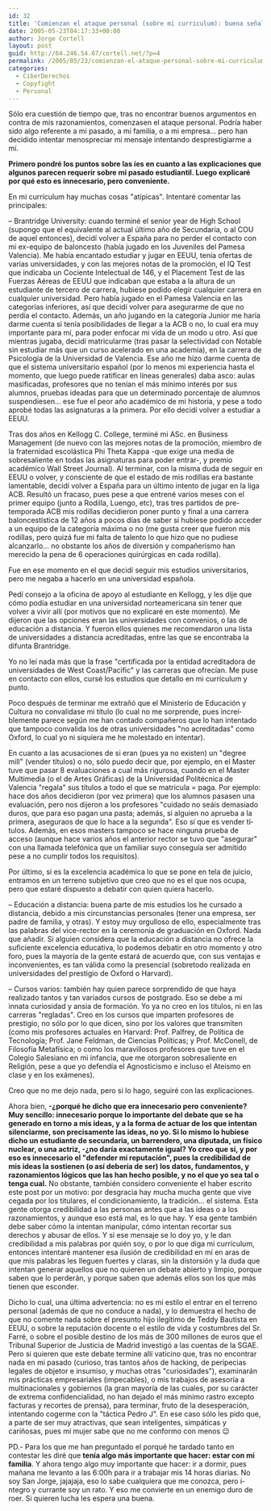 ```yaml
---
id: 32
title: 'Comienzan el ataque personal (sobre mi curriculum): buena señal'
date: 2005-05-23T04:17:33+00:00
author: Jorge Cortell
layout: post
guid: http://64.246.54.67/cortell.net/?p=4
permalink: /2005/05/23/comienzan-el-ataque-personal-sobre-mi-curriculum-buena-senal/
categories:
  - CiberDerechos
  - Copyfight
  - Personal
---
```

Sólo era cuestión de tiempo que, tras no encontrar buenos argumentos en contra de mis razonamientos, comenzasen el ataque personal. Podrí­a haber sido algo referente a mi pasado, a mi familia, o a mi empresa... pero han decidido intentar menospreciar mi mensaje intentando desprestigiarme a mí­.

**Primero pondré los puntos sobre las í­es en cuanto a las explicaciones que algunos parecen requerir sobre mi pasado estudiantil. Luego explicaré por qué esto es innecesario, pero conveniente.**

En mi currí­culum hay muchas cosas "atí­picas". Intentaré comentar las principales:

– Brantridge University: cuando terminé el senior year de High School (supongo que el equivalente al actual último año de Secundaria, o al COU de aquel entonces), decidí­ volver a España para no perder el contacto con mi ex-equipo de baloncesto (habí­a jugado en los Juveniles del Pamesa Valencia). Me habí­a encantado estudiar y jugar en EEUU, tení­a ofertas de varias universidades, y con las mejores notas de la promoción, el IQ Test que indicaba un Cociente Intelectual de 146, y el Placement Test de las Fuerzas Aéreas de EEUU que indicaban que estaba a la altura de un estudiante de tercero de carrera, hubiese podido elegir cualquier carrera en cualquier universidad. Pero habí­a jugado en el Pamesa Valencia en las categorí­as inferiores, así­ que decidí­ volver para asegurarme de que no perdí­a el contacto. Además, un año jugando en la categorí­a Junior me harí­a darme cuenta si tení­a posibilidades de llegar a la ACB o no, lo cual era muy importante para mí­, para poder enfocar mi vida de un modo u otro. Así­ que mientras jugaba, decidí­ matricularme (tras pasar la selectividad con Notable sin estudiar más que un curso acelerado en una academia), en la carrera de Psicologí­a de la Universidad de Valencia. Ese año me hizo darme cuenta de que el sistema universitario español (por lo menos mi experiencia hasta el momento, que luego puede ratificar en lí­neas generales) daba asco: aulas masificadas, profesores que no tení­an el más mí­nimo interés por sus alumnos, pruebas ideadas para que un determinado porcentaje de alumnos suspendiesen... ese fue el peor año académico de mi historia, y pese a todo aprobé todas las asignaturas a la primera. Por ello decidí­ volver a estudiar a EEUU.
  
Tras dos años en Kellogg C. College, terminé mi ASc. en Business Management (de nuevo con las mejores notas de la promoción, miembro de la fraternidad escolástica Phi Theta Kappa -que exige una media de sobresaliente en todas las asignaturas para poder entrar-, y premio académico Wall Street Journal). Al terminar, con la misma duda de seguir en EEUU o volver, y consciente de que el estado de mis rodillas era bastante lamentable, decidí­ volver a España para un último intento de jugar en la liga ACB. Resultó un fracaso, pues pese a que entrené varios meses con el primer equipo (junto a Rodilla, Luengo, etc), tras tres partidos de pre-temporada ACB mis rodillas decidieron poner punto y final a una carrera baloncestí­stica de 12 años a pocos dí­as de saber si hubiese podido acceder a un equipo de la categorí­a máxima o no (me gusta creer que fueron mis rodillas, pero quizá fue mi falta de talento lo que hizo que no pudiese alcanzarlo... no obstante los años de diversión y compañerismo han merecido la pena de 6 operaciones quirúrgicas en cada rodilla).
  
Fue en ese momento en el que decidí­ seguir mis estudios universitarios, pero me negaba a hacerlo en una universidad española.
  
Pedí­ consejo a la oficina de apoyo al estudiante en Kellogg, y les dije que cómo podí­a estudiar en una universidad norteamericana sin tener que volver a vivir allí­ (por motivos que no explicaré en este momento). Me dijeron que las opciones eran las universidades con convenios, o las de educación a distancia. Y fueron ellos quienes me recomendaron una lista de universidades a distancia acreditadas, entre las que se encontraba la difunta Brantridge.
  
Yo no leí­ nada más que la frase "certificada por la entidad acreditadora de universidades de West Coast/Pacific" y las carreras que ofrecí­an. Me puse en contacto con ellos, cursé los estudios que detallo en mi currí­culum y punto.
  
Poco después de terminar me extrañó que el Ministerio de Educación y Cultura no convalidase mi tí­tulo (lo cual no me sorprende, pues increí­blemente parece según me han contado compañeros que lo han intentado que tampoco convalida los de otras universidades "no acreditadas" como Oxford, lo cual yo ni siquiera me he molestado en intentar).
  
En cuanto a las acusaciones de si eran (pues ya no existen) un "degree mill" (vender tí­tulos) o no, sólo puedo decir que, por ejemplo, en el Master tuve que pasar 8 evaluaciones a cual más rigurosa, cuando en el Master Multimedia (o el de Artes Gráficas) de la Universidad Politécnica de Valencia "regala" sus tí­tulos a todo el que se matricula = paga. Por ejemplo: hace dos años decidieron (por vez primera) que los alumnos pasasen una evaluación, pero nos dijeron a los profesores "cuidado no seáis demasiado duros, que para eso pagan una pasta; además, si alguien no aprueba a la primera, aseguraos de que lo hace a la segunda". Eso sí­ que es vender tí­tulos. Además, en esos masters tampoco se hace ninguna prueba de acceso (aunque hace varios años el anterior rector se tuvo que "asegurar" con una llamada telefónica que un familiar suyo conseguí­a ser admitido pese a no cumplir todos los requisitos).
  
Por último, si es la excelencia académica lo que se pone en tela de juicio, entramos en un terreno subjetivo que creo que no es el que nos ocupa, pero que estaré dispuesto a debatir con quien quiera hacerlo.

– Educación a distancia: buena parte de mis estudios los he cursado a distancia, debido a mis circunstancias personales (tener una empresa, ser padre de familia, y otras). Y estoy muy orgulloso de ello, especialmente tras las palabras del vice-rector en la ceremonia de graduación en Oxford. Nada que añadir. Si alguien considera que la educación a distancia no ofrece la suficiente excelencia educativa, lo podemos debatir en otro momento y otro foro, pues la mayorí­a de la gente estará de acuerdo que, con sus ventajas e inconvenientes, es tan válida como la presencial (sobretodo realizada en universidades del prestigio de Oxford o Harvard).

– Cursos varios: también hay quien parece sorprendido de que haya realizado tantos y tan variados cursos de postgrado. Eso se debe a mi innata curiosidad y ansia de formación. Yo ya no creo en los tí­tulos, ni en las carreras "regladas". Creo en los cursos que imparten profesores de prestigio, no sólo por lo que dicen, sino por los valores que transmiten (como mis profesores actuales en Harvard: Prof. Palfrey, de Polí­tica de Tecnologí­a; Prof. Jane Feldman, de Ciencias Polí­ticas; y Prof. McConell, de Filosofí­a Metafí­sica; o como los maravillosos profesores que tuve en el Colegio Salesiano en mi infancia, que me otorgaron sobresaliente en Religión, pese a que yo defendí­a el Agnosticismo e incluso el Ateismo en clase y en los exámenes).

Creo que no me dejo nada, pero si lo hago, seguiré con las explicaciones.

Ahora bien, **-¿porqué he dicho que era innecesario pero conveniente? Muy sencillo: innecesario porque lo importante del debate que se ha generado en torno a mis ideas, y a la forma de actuar de los que intentan silenciarme, son precisamente las ideas, no yo. Si lo mismo lo hubiese dicho un estudiante de secundaria, un barrendero, una diputada, un fí­sico nuclear, o una actriz, -¿no darí­a exactamente igual? Yo creo que sí­, y por eso es innecesario el "defender mi reputación", pues la credibilidad de mis ideas la sostienen (o así­ deberí­a de ser) los datos, fundamentos, y razonamientos lógicos que las han hecho posible, y no el que yo sea tal o tenga cual.** No obstante, también considero conveniente el haber escrito este post por un motivo: por desgracia hay mucha mucha gente que vive cegada por los titulares, el condicionamiento, la tradición... el sistema. Esta gente otorga credibilidad a las personas antes que a las ideas o a los razonamientos, y aunque eso está mal, es lo que hay. Y esa gente también debe saber cómo la intentan manipular, cómo intentan recortar sus derechos y abusar de ellos. Y si ese mensaje se lo doy yo, y le dan credibilidad a mis palabras por quién soy, o por lo que diga mi currí­culum, entonces intentaré mantener esa ilusión de credibilidad en mí­ en aras de que mis palabras les lleguen fuertes y claras, sin la distorsión y la duda que intentan generar aquellos que no quieren un debate abierto y limpio, porque saben que lo perderán, y porque saben que además ellos son los que más tienen que esconder.

Dicho lo cual, una última advertencia: no es mi estilo el entrar en el terreno personal (además de que no conduce a nada), y lo demuestra el hecho de que no comente nada sobre el presunto hijo ilegí­timo de Teddy Bautista en EEUU, o sobre la reputación docente o el estilo de vida y costumbres del Sr. Farré, o sobre el posible destino de los más de 300 millones de euros que el Tribunal Superior de Justicia de Madrid investigó a las cuentas de la SGAE. Pero si quieren que este debate termine allí­ vaticino que, tras no encontrar nada en mi pasado (curioso, tras tantos años de hacking, de peripecias legales de objetor e insumiso, y muchas otras "curiosidades"), examinarán mis prácticas empresariales (impecables), o mis trabajos de asesorí­a a multinacionales y gobiernos (la gran mayorí­a de las cuales, por su carácter de extrema confidencialidad, no han dejado el más mí­nimo rastro excepto facturas y recortes de prensa), para terminar, fruto de la desesperación, intentando cogerme con la "táctica Pedro J". En ese caso sólo les pido que, a parte de ser muy atractivas, que sean inteligentes, simpáticas y cariñosas, pues mi mujer sabe que no me conformo con menos 😉

PD.- Para los que me han preguntado el porqué he tardado tanto en contestar les diré que **tení­a algo más importante que hacer: estar con mi familia**. Y ahora tengo algo muy importante que hacer: ir a dormir, pues mañana me levanto a las 6:00h para ir a trabajar mis 14 horas diarias. No soy San Jorge, jajajaja, eso lo sabe cualquiera que me conozca, pero í­ntegro y currante soy un rato. Y eso me convierte en un enemigo duro de roer. Si quieren lucha les espera una buena.